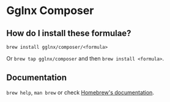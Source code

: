 # Gglnx Composer

## How do I install these formulae?

`brew install gglnx/composer/<formula>`

Or `brew tap gglnx/composer` and then `brew install <formula>`.

## Documentation

`brew help`, `man brew` or check [Homebrew's documentation](https://docs.brew.sh).
